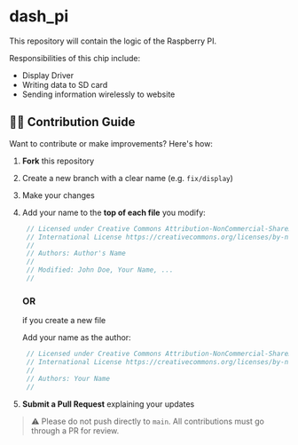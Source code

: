 # dash_pi
This repository will contain the logic of the Raspberry PI.

Responsibilities of this chip include:
- Display Driver
- Writing data to SD card
- Sending information wirelessly to website

## 🧑‍💻 Contribution Guide

Want to contribute or make improvements? Here's how:

1. **Fork** this repository
2. Create a new branch with a clear name (e.g. `fix/display`)
3. Make your changes
4. Add your name to the **top of each file** you modify:
   ```c
    // Licensed under Creative Commons Attribution-NonCommercial-ShareAlike 4.0
    // International License https://creativecommons.org/licenses/by-nc-sa/4.0/
    //
    // Authors: Author's Name
    // 
    // Modified: John Doe, Your Name, ...
    //
   ```
   ### OR
   if you create a new file

   Add your name as the author: 
   ```c
    // Licensed under Creative Commons Attribution-NonCommercial-ShareAlike 4.0
    // International License https://creativecommons.org/licenses/by-nc-sa/4.0/
    //
    // Authors: Your Name
    //
   ```
4. **Submit a Pull Request** explaining your updates

> ⚠️ Please do not push directly to `main`. All contributions must go through a PR for review.
